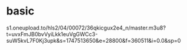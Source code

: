 # basic
s1.oneupload.to/hls2/04/00072/36qkicgux2e4_n/master.m3u8?t=uvxFmJB0bvVyiLkk1euVgGWCc3-suW5kvL7F0Kj3upk&s=1747513650&e=28800&f=360511&i=0.0&sp=0
